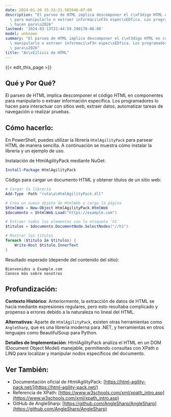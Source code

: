 ```yaml
---
date: 2024-01-20 15:33:21.585946-07:00
description: "El parseo de HTML implica descomponer el c\xF3digo HTML en componentes\
  \ para manipularlo o extraer informaci\xF3n espec\xEDfica. Los programadores lo\
  \ hacen para\u2026"
lastmod: '2024-03-13T22:44:59.290178-06:00'
model: unknown
summary: "El parseo de HTML implica descomponer el c\xF3digo HTML en componentes para\
  \ manipularlo o extraer informaci\xF3n espec\xEDfica. Los programadores lo hacen\
  \ para\u2026"
title: "An\xE1lisis de HTML"
---
```


{{< edit_this_page >}}

## Qué y Por Qué?
El parseo de HTML implica descomponer el código HTML en componentes para manipularlo o extraer información específica. Los programadores lo hacen para interactuar con sitios web, extraer datos, automatizar tareas de navegación o realizar pruebas.

## Cómo hacerlo:
En PowerShell, puedes utilizar la librería `HtmlAgilityPack` para parsear HTML de manera sencilla. A continuación se muestra cómo instalar la librería y un ejemplo de uso.

Instalación de HtmlAgilityPack mediante NuGet:
```PowerShell
Install-Package HtmlAgilityPack
```

Código para cargar un documento HTML y obtener títulos de un sitio web:
```PowerShell
# Cargar la librería
Add-Type -Path "ruta\a\HtmlAgilityPack.dll"

# Crea un nuevo objeto de HtmlWeb y carga la página
$htmlWeb = New-Object HtmlAgilityPack.HtmlWeb
$documento = $htmlWeb.Load("https://example.com")

# Extraer todos los elementos con la etiqueta 'h1'
$titulos = $documento.DocumentNode.SelectNodes("//h1")

# Mostrar los títulos
foreach ($titulo in $titulos) {
    Write-Host $titulo.InnerText
}
```

Resultado esperado (depende del contenido del sitio):
```
Bienvenidos a Example.com
Conoce más sobre nosotros
```

## Profundización:
**Contexto Histórico**: Anteriormente, la extracción de datos de HTML se hacía mediante expresiones regulares, pero esto resultaba complicado y propenso a errores debido a la naturaleza no lineal del HTML.

**Alternativas**: Aparte de `HtmlAgilityPack`, existen otras herramientas como `AngleSharp`, que es una librería moderna para .NET, y herramientas en otros lenguajes como BeautifulSoup para Python.

**Detalles de Implementación**: HtmlAgilityPack analiza el HTML en un DOM (Document Object Model) manejable, permitiendo consultas con XPath o LINQ para localizar y manipular nodos específicos del documento.

## Ver También:
- Documentación oficial de HtmlAgilityPack: [https://html-agility-pack.net/](https://html-agility-pack.net/)
- Referencia de XPath: [https://www.w3schools.com/xml/xpath_intro.asp](https://www.w3schools.com/xml/xpath_intro.asp)
- GitHub de AngleSharp: [https://github.com/AngleSharp/AngleSharp](https://github.com/AngleSharp/AngleSharp)
